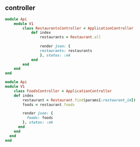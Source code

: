 ## controller

```ruby:app/controllers/api/v1/restaurants_controller.rb
module Api
	module V1
		class RestaurantsController < ApplicationController
			def index
				restaurants = Restaurant.all
				
				render json: {
				restaurants: restaurants
				}, status: :ok
			end
		end
	end
end
```

```rb:app/controllers/api/v1/foods_controller.rb
module Api
module V1
	class FoodsController < ApplicationController
	def index
        restaurant = Restaurant.find(params[:restaurant_id])
        foods = restaurant.foods

        render json: {
          foods: foods
        }, status: :ok
      end
    end
  end
end
```


